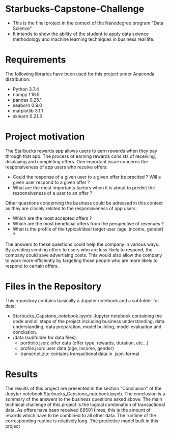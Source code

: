 # Starbucks-Capstone-Challenge

- This is the final project in the context of the Nanodegree program "Data Science"
- It intends to show the ability of the student to apply data science methodology and machine learning techniques in business real life.

# Requirements
The following libraries have been used for this project under Anaconda distribution:

- Python 3.7.4
- numpy 1.16.5
- pandas 0.25.1
- seaborn 0.9.0
- matplotlib 3.1.1
- sklearn 0.21.3

# Project motivation

The Starbucks rewards app allows users to earn rewards when they pay through that app. The process of earning rewards consists of receiving, displaying and completing offers. One important issue concerns the responsiveness of app users who receive offers:

- Could the response of a given user to a given offer be precited ? Will a given user respond to a given offer ?
- What are the most importants factors when it is about to predict the responsiveness of a user to an offer ?

Other questions concerning the business could be adressed in this context as they are closely related to the responsiveness of app users:

- Which are the most accepted offers ?
- Which are the most beneficial offers from the perspective of revenues ?
- What is the profile of the typical/ideal target user (age, income, gender) ?

The answers to these questions could help the company in various ways. By avoiding sending offers to users who are less likely to respond, the company could save advertising costs. This would also allow the company to work more efficiently by targeting those people who are more likely to respond to certain offers. 

# Files in the Repository

This repository contains basically a Jupyter notebook and a subfolder for data:
- Starbucks_Capstone_notebook.ipynb: Jupyter notebook containing the code and all steps of the project including business understanding, data understanding, data preparation, model building, model evaluation and conclusion.
- /data (subfolder for data files):
  - portfolio.json: offer data (offer type, rewards, duration, etc...)
  - profile.json: user data (age, income, gender)
  - transcript.zip: contains transactional data in .json-format

# Results

The results of this project are presented in the section "Conclusion" of the Jupyter notebook Starbucks_Capstone_notebook.ipynb. The conclusion is a summary of the answers to the business questions asked above. 
The main technical challenge of this project is the logical combination of transactional data. As offers have been received 66501 times, this is the amount of records which have to be combined to all other data. The runtime of the corresponding routine is relatively long. 
The predictive model built in this project

